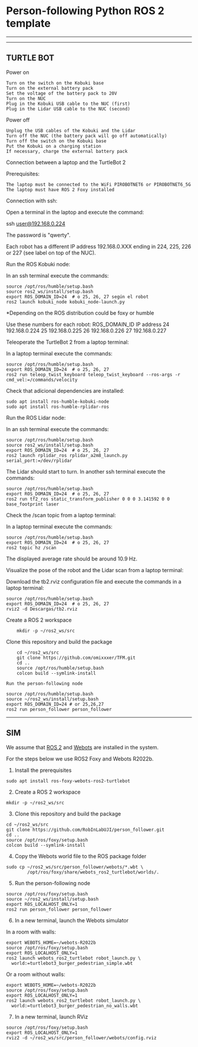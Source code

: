 # Person-following Python ROS 2 template
-----------------------------------------------------

---------------------------------------------
TURTLE BOT
---------------------------------------------
Power on

    Turn on the switch on the Kobuki base
    Turn on the external battery pack
    Set the voltage of the battery pack to 20V
    Turn on the NUC
    Plug in the Kobuki USB cable to the NUC (first)
    Plug in the Lidar USB cable to the NUC (second)

Power off

    Unplug the USB cables of the Kobuki and the Lidar
    Turn off the NUC (the battery pack will go off automatically)
    Turn off the switch on the Kobuki base
    Put the Kobuki on a charging station
    If necessary, charge the external battery pack

Connection between a laptop and the TurtleBot 2

Prerequisites:

    The laptop must be connected to the WiFi PIROBOTNET6 or PIROBOTNET6_5G
    The laptop must have ROS 2 Foxy installed

Connection with ssh:

Open a terminal in the laptop and execute the command:

ssh user@192.168.0.224

The password is "qwerty".

Each robot has a different IP address 192.168.0.XXX ending in 224, 225, 226 or 227 (see label on top of the NUC).

Run the ROS Kobuki node:

In an ssh terminal execute the commands:

    source /opt/ros/humble/setup.bash
    source ros2_ws/install/setup.bash
    export ROS_DOMAIN_ID=24  # o 25, 26, 27 según el robot
    ros2 launch kobuki_node kobuki_node-launch.py

*Depending on the ROS distribution could be foxy or humble


Use these numbers for each robot:
ROS_DOMAIN_ID 	IP address
24 	192.168.0.224
25 	192.168.0.225
26 	192.168.0.226
27 	192.168.0.227

Teleoperate the TurtleBot 2 from a laptop terminal:

In a laptop terminal execute the commands:

    source /opt/ros/humble/setup.bash
    export ROS_DOMAIN_ID=24  # o 25, 26, 27
    ros2 run teleop_twist_keyboard teleop_twist_keyboard --ros-args -r cmd_vel:=/commands/velocity
    

Check that adicional dependencies are installed: 

    sudo apt install ros-humble-kobuki-node
    sudo apt install ros-humble-rplidar-ros


Run the ROS Lidar node:

In an ssh terminal execute the commands:

    source /opt/ros/humble/setup.bash
    source ros2_ws/install/setup.bash
    export ROS_DOMAIN_ID=24  # o 25, 26, 27
    ros2 launch rplidar_ros rplidar_a2m8_launch.py serial_port:=/dev/rplidar

The Lidar should start to turn. In another ssh terminal execute the commands:

    source /opt/ros/humble/setup.bash
    export ROS_DOMAIN_ID=24  # o 25, 26, 27
    ros2 run tf2_ros static_transform_publisher 0 0 0 3.141592 0 0 base_footprint laser

Check  the /scan topic from a laptop terminal:

In a laptop terminal execute the commands:

    source /opt/ros/humble/setup.bash
    export ROS_DOMAIN_ID=24  # o 25, 26, 27
    ros2 topic hz /scan


The displayed average rate should be around 10.9 Hz.

Visualize the pose of the robot and the Lidar scan from a laptop terminal:

Download the tb2.rviz configuration file and execute the commands in a laptop terminal:

    source /opt/ros/humble/setup.bash
    export ROS_DOMAIN_ID=24  # o 25, 26, 27
    rviz2 -d Descargas/tb2.rviz


Create a ROS 2 workspace
```
    mkdir -p ~/ros2_ws/src
```

Clone this repository and build the package
```
    cd ~/ros2_ws/src
    git clone https://github.com/omixxxer/TFM.git
    cd ..
    source /opt/ros/humble/setup.bash
    colcon build --symlink-install
```

```
Run the person-following node
```
    source /opt/ros/humble/setup.bash
    source ~/ros2_ws/install/setup.bash
    export ROS_DOMAIN_ID=24 # or 25,26,27
    ros2 run person_follower person_follower 


---------------------------------------------
SIM
---------------------------------------------

We assume that [ROS 2](https://docs.ros.org/) and [Webots](https://cyberbotics.com/) are installed in the system. 

For the steps below we use ROS2 Foxy and Webots R2022b.

1. Install the prerequisites
```
sudo apt install ros-foxy-webots-ros2-turtlebot
```
2. Create a ROS 2 workspace
```
mkdir -p ~/ros2_ws/src
```
3. Clone this repository and build the package
```
cd ~/ros2_ws/src
git clone https://github.com/RobInLabUJI/person_follower.git
cd ..
source /opt/ros/foxy/setup.bash
colcon build --symlink-install
```
4. Copy the Webots world file to the ROS package folder
```
sudo cp ~/ros2_ws/src/person_follower/webots/*.wbt \
        /opt/ros/foxy/share/webots_ros2_turtlebot/worlds/.
```
5. Run the person-following node
```
source /opt/ros/foxy/setup.bash
source ~/ros2_ws/install/setup.bash
export ROS_LOCALHOST_ONLY=1
ros2 run person_follower person_follower 
```
6. In a new terminal, launch the Webots simulator

In a room with walls:
```
export WEBOTS_HOME=~/webots-R2022b
source /opt/ros/foxy/setup.bash
export ROS_LOCALHOST_ONLY=1
ros2 launch webots_ros2_turtlebot robot_launch.py \
  world:=turtlebot3_burger_pedestrian_simple.wbt
```

Or a room without walls:
```
export WEBOTS_HOME=~/webots-R2022b
source /opt/ros/foxy/setup.bash
export ROS_LOCALHOST_ONLY=1
ros2 launch webots_ros2_turtlebot robot_launch.py \
  world:=turtlebot3_burger_pedestrian_no_walls.wbt
```

7. In a new terminal, launch RViz
```
source /opt/ros/foxy/setup.bash
export ROS_LOCALHOST_ONLY=1
rviz2 -d ~/ros2_ws/src/person_follower/webots/config.rviz
```

